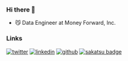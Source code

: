 
### Hi there 👋

- 😼 Data Engineer at Money Forward, Inc.

### Links

[![twitter](https://img.shields.io/badge/Twitter-1DA1F2?style=for-the-badge&logo=twitter&logoColor=white)](https://twitter.com/yshr1200)
[![linkedin](https://img.shields.io/badge/LinkedIn-0077B5?style=for-the-badge&logo=linkedin&logoColor=white)](https://www.linkedin.com/in/y2000/)
[![github](https://img.shields.io/badge/GitHub-100000?style=for-the-badge&logo=github&logoColor=white)](https://github.com/OTA2000)
[![sakatsu badge](https://img.shields.io/endpoint.svg?url=https://saunadge-gjqqouyuca-an.a.run.app/api/v1/badge/7812&style=flat-square)](https://sauna-ikitai.com/saunners/7812)

<!--
**OTA2000/OTA2000** is a ✨ _special_ ✨ repository because its `README.md` (this file) appears on your GitHub profile.

Here are some ideas to get you started:

- 🔭 I’m currently working on ...
- 🌱 I’m currently learning ...
- 👯 I’m looking to collaborate on ...
- 🤔 I’m looking for help with ...
- 💬 Ask me about ...
- 📫 How to reach me: ...
- 😄 Pronouns: ...
- ⚡ Fun fact: ...
-->
